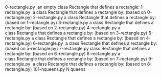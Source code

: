 0-rectangle.py	 an empty class Rectangle that defines a rectangle:
1-rectangle.py	 a class Rectangle that defines a rectangle by: (based on 0-rectangle.py)
2-rectangle.py	a class Rectangle that defines a rectangle by: (based on 1-rectangle.py)
3-rectangle.py	a class Rectangle that defines a rectangle by: (based on 2-rectangle.py)
4-rectangle.py	a class Rectangle that defines a rectangle by: (based on 3-rectangle.py)
5-rectangle.py	a class Rectangle that defines a rectangle by: (based on 4-rectangle.py)
6-rectangle.py	 a class Rectangle that defines a rectangle by: (based on 5-rectangle.py)
7-rectangle.py	class Rectangle that defines a rectangle by: (based on 6-rectangle.py)
8-rectangle.py	a class Rectangle that defines a rectangle by: (based on 7-rectangle.py)
9-rectangle.py	 a class Rectangle that defines a rectangle by: (based on 8-rectangle.py)
101-nqueens.py	N queens

